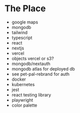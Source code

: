 # The Place
<ul>
<li>google maps</li>
<li>mongodb</li>
<li>tailwind</li>
<li>typescript</li>
<li>react</li>
<li>nextjs</li>
<li>vercel</li>
<li>objects vercel or s3?</li>
<li>mongodb/nextauth</li>
<li>mongodb atlas for deployed db</li>
<li>see pet-pal-rebrand for auth</li>
<li>docker</li>
<li>kubernetes</li>
<li>jest</li>
<li>react testing library</li>
<li>playwright</li>
<li>color palette</li>
</ul>
